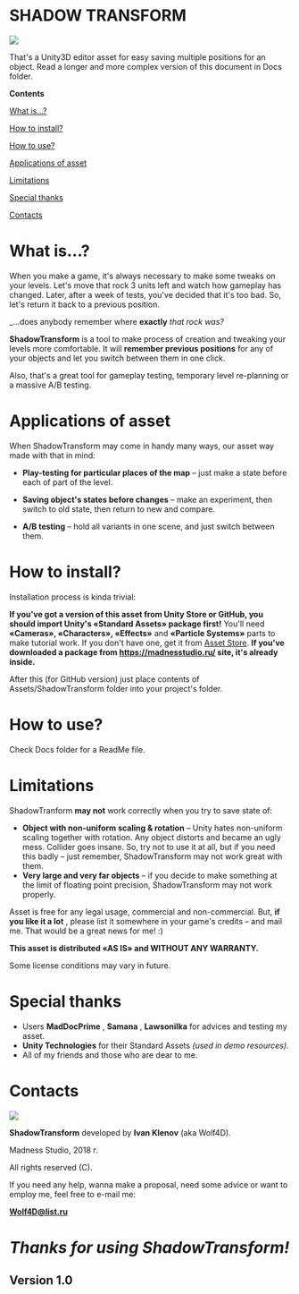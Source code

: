 # **SHADOW TRANSFORM**

![](https://www.madnesstudio.ru/wp-content/uploads/2018/06/st2-768x290.jpg)

That's a Unity3D editor asset for easy saving multiple positions for an object. Read a longer and more complex version of this document in Docs folder.

**Contents**

[What is…?](#_Toc502515148)

[How to install?](#_Toc502515149)

[How to use?](#_Toc502515150)

[Applications of asset](#_Toc502515151)

[Limitations](#_Toc502515152)

[Special thanks](#_Toc502515154)

[Contacts](#_Toc502515155)

# What is…?

When you make a game, it's always necessary to make some tweaks on your levels. Let's move that rock 3 units left and watch how gameplay has changed. Later, after a week of tests, you've decided that it's too bad. So, let's return it back to a previous position.

_...does anybody remember where **exactly** _that rock was?_

**ShadowTransform** is a tool to make process of creation and tweaking your levels more comfortable. It will **remember previous positions** for any of your objects and let you switch between them in one click.

Also, that's a great tool for gameplay testing, temporary level re-planning or a massive A/B testing.

# Applications of asset

When ShadowTransform may come in handy many ways, our asset way made with that in mind:

- **Play-testing for particular places of the map** – just make a state before each of part of the level.

- **Saving object's states before changes** – make an experiment, then switch to old state, then return to new and compare.

- **A/B testing** – hold all variants in one scene, and just switch between them.

# How to install?

Installation process is kinda trivial:

**If you've got a version of this asset from Unity Store or GitHub, you should import Unity's «Standard Assets» package first!**
You'll need **«Cameras», «Characters», «Effects»** and **«Particle Systems»** parts to make tutorial work. If you don't have one, get it from [Asset Store](https://assetstore.unity.com/packages/essentials/asset-packs/standard-assets-32351).
**If you've downloaded a package from https://madnesstudio.ru/ site, it's already inside.**

After this (for GitHub version) just place contents of Assets/ShadowTransform folder into your project's folder.

# How to use?
Check Docs folder for a ReadMe file.

# Limitations

ShadowTranform **may not** work correctly when you try to save state of:

- **Object with non-uniform scaling & rotation** – Unity hates non-uniform scaling together with rotation. Any object distorts and became an ugly mess. Collider goes insane. So, try not to use it at all, but if you need this badly – just remember, ShadowTransform may not work great with them.
- **Very large and very far objects** – if you decide to make something at the limit of floating point precision, ShadowTransform may not work properly.

Asset is free for any legal usage, commercial and non-commercial. But, **if you like it a lot** , please list it somewhere in your game's credits – and mail me. That would be a great news for me! :)

**This asset is distributed «AS IS» and WITHOUT ANY WARRANTY.**

Some license conditions may vary in future.

# Special thanks

- Users **MadDocPrime** , **Samana** , **Lawsonilka** for advices and testing my asset.
- **Unity Technologies** for their Standard Assets _(used in demo resources)_.
- All of my friends and those who are dear to me.

# Contacts

![](RackMultipart20230115-1-6sq0n_html_c952ebd0255fccb5.jpg)

**ShadowTransform** developed by **Ivan Klenov** (aka Wolf4D).

Madness Studio, 2018 г.

All rights reserved (C).

If you need any help, wanna make a proposal, need some advice or want to employ me, feel free to e-mail me:

[**Wolf4D@list.ru**](mailto:Wolf4D@list.ru)

# _Thanks for using ShadowTransform!_

## **Version 1.0**
